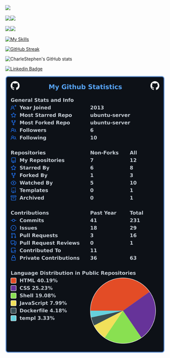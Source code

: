 ![](https://github-profile-summary-cards.vercel.app/api/cards/profile-details?username=charlestephen&theme=github_dark)

![](https://github-profile-summary-cards.vercel.app/api/cards/repos-per-language?username=charlestephen&theme=github_dark)![](https://github-profile-summary-cards.vercel.app/api/cards/most-commit-language?username=charlestephen&theme=github_dark)

![](https://github-profile-summary-cards.vercel.app/api/cards/stats?username=charlestephen&theme=github_dark)![](https://github-profile-summary-cards.vercel.app/api/cards/productive-time?username=charlestephen&theme=github_dark&utcOffset=8)

[![My Skills](https://skillicons.dev/icons?i=ansible,arduino,aws,azure,bash,bsd,bootstrap,cloudflare,coffeescript,css,discord,docker,firebase,gcp,git,github,githubactions,grafana,graphql,go,gitlab,html,instagram,jenkins,js,kubernetes,latex,linux,linkedin,mongodb,mysql,nginx,nodejs,openshift,postgres,postman,powershell,prometheus,py,raspberrypi,redis,stackoverflow,sqlite,vim,vercel,vscode,wordpress,&perline=12)](https://skillicons.dev)

[![GitHub Streak](https://streak-stats.demolab.com/?user=charlestephen&theme=dark&card_widtth800)](https://git.io/streak-stats)

![CharleStephen's GitHub stats](https://github-readme-stats.vercel.app/api?username=charlestephen&show_icons=true&theme=tokyonight&show=reviews,discussions_started,discussions_answered,prs_merged,prs_merged_percentage&show_icons=true&bg_color=00000000)


[![Linkedin Badge](https://img.shields.io/badge/-mrcharlestephen-blue?style=flat&logo=Linkedin&logoColor=white)](https://linkedin.com/in/mrcharlestephen)

![My user statistics](images/userstats.svg)

